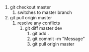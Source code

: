 1. git checkout master
	1. switches to master branch
2. git pull origin master
	1. resolve any conflicts
		1. git diff master dev
			1. git add .
			2. git commit -m "Message"
			3. git pull origin master